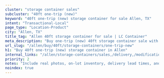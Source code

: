 ```yaml
---
cluster: "storage container sales"
subcluster: "40ft one-trip (new)"
keyword: "40ft one-trip (new) storage container for sale Allen, TX"
intent: "Transactional-Local"
page_type: "Location-Product"
city: "Allen, TX"
title_tag: "Allen 40ft storage container for sale | LC Container"
meta_description: "Buy one-trip (new) 40ft storage container sale with local delivery in Allen, TX. LC Container — local Since 2003. Request a fast quote today."
url_slug: "/allen/buy/40ft/storage-containers/one-trip-new"
h1: "Buy 40ft one-trip (new) storage container in Allen"
internal_links: "/allen/storage-containers/sales,/delivery,/modifications"
priority: 2
notes: "Include real photos, on-lot inventory, delivery lead times, and financing info."
noindex: true
---
```


<!-- TODO: Add unique city/inventory copy, images, and internal links here. -->
